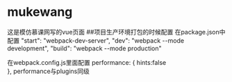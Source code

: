 # mukewang
这是模仿慕课网写的vue页面
##项目生产环境打包的时候配置
在package.json中配置
"start": "webpack-dev-server",
"dev": "webpack --mode development",
"build": "webpack --mode production"

在webpack.config.js里面配置
performance: {
  hints:false   
},
performance与plugins同级

